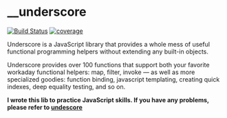# __underscore 
[![Build Status](https://travis-ci.org/puorc/__underscore.svg?branch=master)](https://travis-ci.org/puorc/__underscore)
[![coverage](https://camo.githubusercontent.com/1de7ede76a3d36e928ed4b5d9d12598849620210/68747470733a2f2f696d672e736869656c64732e696f2f636f6465636f762f632f6769746875622f7675656a732f7675652f6465762e737667)](https://codecov.io/gh/puorc/__underscore)

Underscore is a JavaScript library that provides a whole mess of useful functional programming helpers without extending any built-in objects. 

Underscore provides over 100 functions that support both your favorite workaday functional helpers: map, filter, invoke — as well as more specialized goodies: function binding, javascript templating, creating quick indexes, deep equality testing, and so on.

**I wrote this lib to practice JavaScript skills. If you have any problems, please refer to [undescore](http://underscorejs.org/)**
